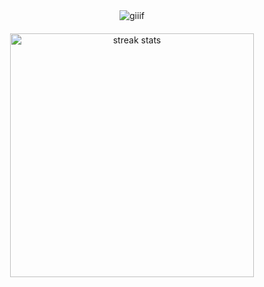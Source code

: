 <div align="center" width="90%">
<!--   ![giiif](https://github.com/user-attachments/assets/ff85d6df-2973-47a2-9ef1-0e53ff0c3bb2) -->
  <img src="https://github.com/user-attachments/assets/ff85d6df-2973-47a2-9ef1-0e53ff0c3bb2" alt="giiif" class="full-width-image">

</div>
<div align="center" style="margin: 20px 0;">
  <img width="390" src="https://streak-stats.demolab.com/?user=faeiiz&count_private=true&theme=react&border_radius=10" alt="streak stats"/>
</div>
